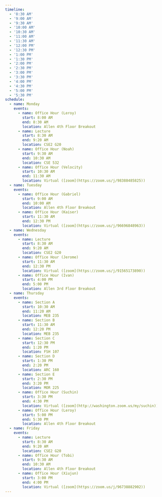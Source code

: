 ```yaml
---
timeline:
  - '8:30 AM'
  - '9:00 AM'
  - '9:30 AM'
  - '10:00 AM'
  - '10:30 AM'
  - '11:00 AM'
  - '11:30 AM'
  - '12:00 PM'
  - '12:30 PM'
  - '1:00 PM'
  - '1:30 PM'
  - '2:00 PM'
  - '2:30 PM'
  - '3:00 PM'
  - '3:30 PM'
  - '4:00 PM'
  - '4:30 PM'
  - '5:00 PM'
  - '5:30 PM'
schedule:
  - name: Monday
    events:
      - name: Office Hour (Leroy)
        start: 8:00 AM
        end: 8:30 AM
        location: Allen 4th Floor Breakout
      - name: Lecture
        start: 8:30 AM
        end: 9:20 AM
        location: CSE2 G20
      - name: Office Hour (Noah)
        start: 9:30 AM
        end: 10:30 AM
        location: CSE 532
      - name: Office Hour (Velocity)
        start: 10:30 AM
        end: 11:30 AM
        location: Virtual ([zoom](https://zoom.us/j/98388485825))
  - name: Tuesday
    events:
      - name: Office Hour (Gabriel)
        start: 9:00 AM
        end: 10:00 AM
        location: Allen 4th Floor Breakout
      - name: Office Hour (Kaiser)
        start: 11:30 AM
        end: 12:30 PM
        location: Virtual ([zoom](https://zoom.us/j/96696848963))
  - name: Wednesday
    events:
      - name: Lecture
        start: 8:30 AM
        end: 9:20 AM
        location: CSE2 G20
      - name: Office Hour (Jerome)
        start: 11:30 AM
        end: 12:30 PM
        location: Virtual ([zoom](https://zoom.us/j/91565173890))
      - name: Office Hour (Ivan)
        start: 4:00 PM
        end: 5:00 PM
        location: Allen 3rd Floor Breakout
  - name: Thursday
    events:
      - name: Section A
        start: 10:30 AM
        end: 11:20 AM
        location: MEB 235
      - name: Section B
        start: 11:30 AM
        end: 12:20 PM
        location: MEB 235
      - name: Section C
        start: 12:30 PM
        end: 1:20 PM
        location: FSH 107
      - name: Section D
        start: 1:30 PM
        end: 2:20 PM
        location: ARC 160
      - name: Section E
        start: 2:30 PM
        end: 3:20 PM
        location: MOR 225
      - name: Office Hour (Suchin)
        start: 3:30 PM
        end: 4:30 PM
        location: Virtual ([zoom](http://washington.zoom.us/my/suchin))
      - name: Office Hour (Leroy)
        start: 5:00 PM
        end: 5:30 PM
        location: Allen 4th Floor Breakout
  - name: Friday
    events:
      - name: Lecture
        start: 8:30 AM
        end: 9:20 AM
        location: CSE2 G20
      - name: Office Hour (Tobi)
        start: 9:30 AM
        end: 10:30 AM
        location: Allen 4th Floor Breakout
      - name: Office Hour (Xiujun)
        start: 3:00 PM
        end: 4:00 PM
        location: Virtual ([zoom](https://zoom.us/j/96738882902))
---
```

